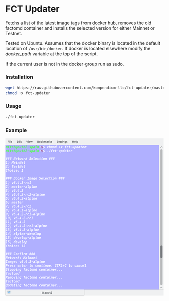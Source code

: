 # FCT Updater

Fetchs a list of the latest image tags from docker hub, removes the old factomd container and installs the selected version for either Mainnet or Testnet.

Tested on Ubuntu. Assumes that the docker binary is located in the default location of `/usr/bin/docker`. If docker is located elsewhere modify the *docker_path* variable at the top of the script.


If the current user is not in the docker group run as sudo.

### Installation

```bash
wget https://raw.githubusercontent.com/kompendium-llc/fct-updater/master/fct-updater.py -O fct-updater
chmod +x fct-updater
```

### Usage

```bash
./fct-updater
```

### Example

![example_image](example2.png)
